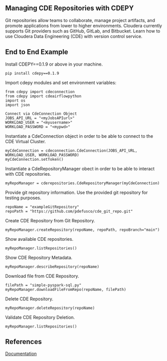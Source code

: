## Managing CDE Repositories with CDEPY

Git repositories allow teams to collaborate, manage project artifacts, and promote applications from lower to higher environments. Cloudera currently supports Git providers such as GitHub, GitLab, and Bitbucket. Learn how to use Cloudera Data Engineering (CDE) with version control service.

## End to End Example

Install CDEPY==0.1.9 or above in your machine.

```
pip install cdepy==0.1.9
```

Import cdepy modules and set environment variables:

```
from cdepy import cdeconnection
from cdepy import cdeairflowpython
import os
import json

Connect via CdeConnection Object
JOBS_API_URL = "<myJobsAPIurl>"
WORKLOAD_USER = "<myusername>"
WORKLOAD_PASSWORD = "<mypwd>"
```

Instantiate a CdeConnection object in order to be able to connect to the CDE Virtual Cluster.

```
myCdeConnection = cdeconnection.CdeConnection(JOBS_API_URL, WORKLOAD_USER, WORKLOAD_PASSWORD)
myCdeConnection.setToken()
```

Instantiate a CdeRepositoryManager obect in order to be able to interact with CDE repositories.

```
myRepoManager = cderepositories.CdeRepositoryManager(myCdeConnection)
```

Provide git repository information. Use the provided git repository for testing purposes.

```
repoName = "exampleGitRepository"
repoPath = "https://github.com/pdefusco/cde_git_repo.git"
```

Create CDE Repository from Git Repository.

```
myRepoManager.createRepository(repoName, repoPath, repoBranch="main")
```

Show available CDE repositories.

```
myRepoManager.listRepositories()
```

Show CDE Repository Metadata.

```
myRepoManager.describeRepository(repoName)
```

Download file from CDE Repository.

```
filePath = "simple-pyspark-sql.py"
myRepoManager.downloadFileFromRepo(repoName, filePath)
```

Delete CDE Repository.

```
myRepoManager.deleteRepository(repoName)
```

Validate CDE Repository Deletion.

```
myRepoManager.listRepositories()
```

## References

[Documentation](https://docs.cloudera.com/data-engineering/1.5.3/manage-jobs/topics/cde-git-repo.html)
